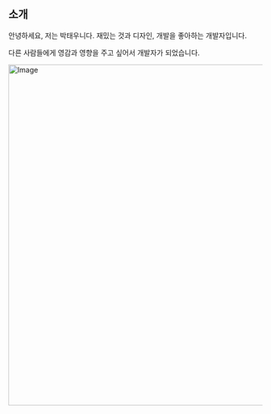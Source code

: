 ## 소개

안녕하세요, 저는 박태우니다. 재밌는 것과 디자인, 개발을 좋아하는 개발자입니다.

다른 사람들에게 영감과 영향을 주고 싶어서 개발자가 되었습니다.

<img width="676" alt="Image" src="https://github.com/user-attachments/assets/10786d42-bed7-4c63-a0d4-5b5a0b3284a8" />

